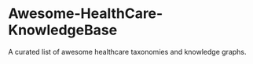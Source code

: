 # Awesome-HealthCare-KnowledgeBase
A curated list of awesome healthcare taxonomies and knowledge graphs.
